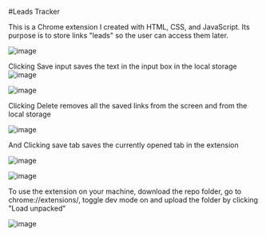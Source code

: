 #Leads Tracker

This is a Chrome extension I created with HTML, CSS, and JavaScript. Its purpose is to store links "leads" so the user can access them later.

![image](https://github.com/ViktorVelizarov/leads-tracker-js/assets/58163160/50ac96a8-5fd1-4823-82ae-3ebb5e09ef53)

Clicking Save input saves the text in the input box in the local storage
![image](https://github.com/ViktorVelizarov/leads-tracker-js/assets/58163160/624b2b69-fd5a-43fd-9e6a-941d0929b75b)

![image](https://github.com/ViktorVelizarov/leads-tracker-js/assets/58163160/440f128f-ffe4-4e5e-8727-f07695f252a1)

Clicking Delete removes all the saved links from the screen and from the local storage

![image](https://github.com/ViktorVelizarov/leads-tracker-js/assets/58163160/48f687dd-63d1-479a-bedf-8e7f66db4386)

And Clicking save tab saves the currently opened tab in the extension

![image](https://github.com/ViktorVelizarov/leads-tracker-js/assets/58163160/5dec03ec-faa8-48fd-9ad7-a4f0744365a7)

![image](https://github.com/ViktorVelizarov/leads-tracker-js/assets/58163160/aa91f423-a8ec-4140-a237-12e5990b7051)

To use the extension on your machine, download the repo folder, go to chrome://extensions/, toggle dev mode on and upload the folder by clicking "Load unpacked"

![image](https://github.com/ViktorVelizarov/leads-tracker-js/assets/58163160/e014c7aa-b06f-41b6-a778-2a25ad8be4b1)



